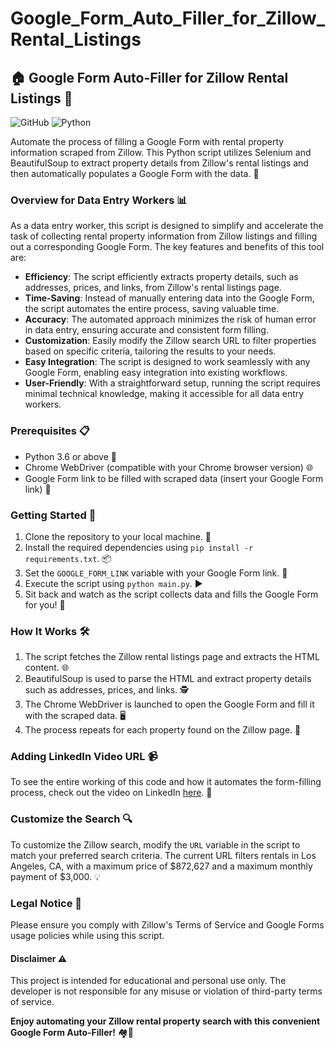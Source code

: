 # Google_Form_Auto_Filler_for_Zillow_Rental_Listings

## 🏠 Google Form Auto-Filler for Zillow Rental Listings 📝

![GitHub](https://img.shields.io/github/license/USERNAME/REPO-NAME)
![Python](https://img.shields.io/badge/python-3.6%20%7C%203.7%20%7C%203.8-blue)

Automate the process of filling a Google Form with rental property information scraped from Zillow. This Python script utilizes Selenium and BeautifulSoup to extract property details from Zillow's rental listings and then automatically populates a Google Form with the data. 🚀

### Overview for Data Entry Workers 📊

As a data entry worker, this script is designed to simplify and accelerate the task of collecting rental property information from Zillow listings and filling out a corresponding Google Form. The key features and benefits of this tool are:

- **Efficiency**: The script efficiently extracts property details, such as addresses, prices, and links, from Zillow's rental listings page.
- **Time-Saving**: Instead of manually entering data into the Google Form, the script automates the entire process, saving valuable time.
- **Accuracy**: The automated approach minimizes the risk of human error in data entry, ensuring accurate and consistent form filling.
- **Customization**: Easily modify the Zillow search URL to filter properties based on specific criteria, tailoring the results to your needs.
- **Easy Integration**: The script is designed to work seamlessly with any Google Form, enabling easy integration into existing workflows.
- **User-Friendly**: With a straightforward setup, running the script requires minimal technical knowledge, making it accessible for all data entry workers.

### Prerequisites 📋

- Python 3.6 or above 🐍
- Chrome WebDriver (compatible with your Chrome browser version) 🌐
- Google Form link to be filled with scraped data (insert your Google Form link) 🔗

### Getting Started 🚀

1. Clone the repository to your local machine. 🔄
2. Install the required dependencies using `pip install -r requirements.txt`. 📦
3. Set the `GOOGLE_FORM_LINK` variable with your Google Form link. 🔗
4. Execute the script using `python main.py`. ▶️
5. Sit back and watch as the script collects data and fills the Google Form for you! 🍿

### How It Works 🛠️

1. The script fetches the Zillow rental listings page and extracts the HTML content. 🌐
2. BeautifulSoup is used to parse the HTML and extract property details such as addresses, prices, and links. 🕵️
3. The Chrome WebDriver is launched to open the Google Form and fill it with the scraped data. 🖥️
4. The process repeats for each property found on the Zillow page. 🔁

### Adding LinkedIn Video URL 📹

To see the entire working of this code and how it automates the form-filling process, check out the video on LinkedIn [here](INSERT_LINKEDIN_VIDEO_URL). 🎥

### Customize the Search 🔍

To customize the Zillow search, modify the `URL` variable in the script to match your preferred search criteria. The current URL filters rentals in Los Angeles, CA, with a maximum price of $872,627 and a maximum monthly payment of $3,000. 💡

### Legal Notice 📜

Please ensure you comply with Zillow's Terms of Service and Google Forms usage policies while using this script.

#### Disclaimer ⚠️

This project is intended for educational and personal use only. The developer is not responsible for any misuse or violation of third-party terms of service.

**Enjoy automating your Zillow rental property search with this convenient Google Form Auto-Filler!** 🏘️🔎
